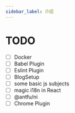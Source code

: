 ```yaml
---
sidebar_label: 介绍
---
```


# TODO

- [ ] Docker
- [ ] Babel Plugin
- [ ] Eslint Plugin
- [ ] BlogSetup
- [ ] some basic js subjects
- [ ] magic i18n in React
- [ ] @antfu/ni
- [ ] Chrome Plugin